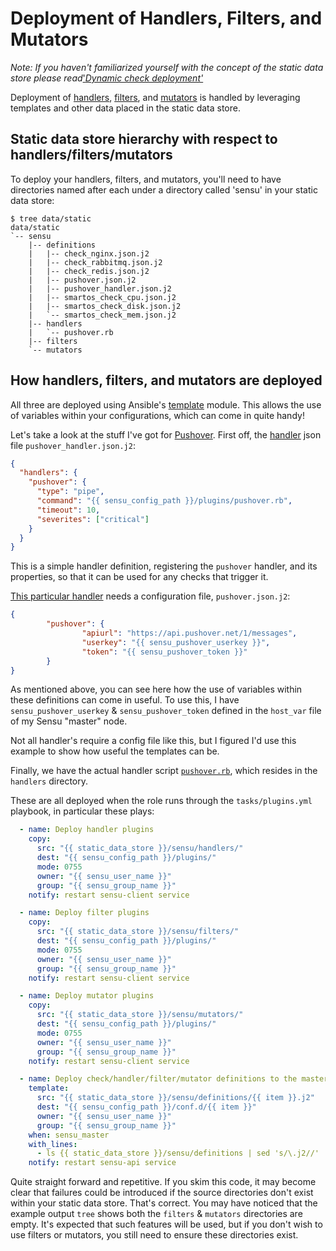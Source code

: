 # Deployment of Handlers, Filters, and Mutators
_Note:_ _If you haven't familiarized yourself with the concept of the static data store please read_['_Dynamic check deployment'_](dynamic_checks.md)

Deployment of [handlers](https://sensuapp.org/docs/0.21/handlers), [filters](https://sensuapp.org/docs/0.18/filters), and [mutators](https://sensuapp.org/docs/0.18/mutators) is handled by leveraging templates and other data placed in the static data store.

## Static data store hierarchy with respect to handlers/filters/mutators
To deploy your handlers, filters, and mutators, you'll need to have directories named after each under a directory called 'sensu' in your static data store:
```
$ tree data/static
data/static
`-- sensu
    |-- definitions
    |   |-- check_nginx.json.j2
    |   |-- check_rabbitmq.json.j2
    |   |-- check_redis.json.j2
    |   |-- pushover.json.j2
    |   |-- pushover_handler.json.j2
    |   |-- smartos_check_cpu.json.j2
    |   |-- smartos_check_disk.json.j2
    |   `-- smartos_check_mem.json.j2
    |-- handlers
    |   `-- pushover.rb
	|-- filters
    `-- mutators
```

## How handlers, filters, and mutators are deployed
All three are deployed using Ansible's [template]() module. This allows the use of variables within your configurations, which can come in quite handy!

Let's take a look at the stuff I've got for [Pushover](https://pushover.net/).
First off, the [handler](https://sensuapp.org/docs/0.21/getting-started-with-handlers) json file `pushover_handler.json.j2`:
``` json
{
  "handlers": {
    "pushover": {
      "type": "pipe",
      "command": "{{ sensu_config_path }}/plugins/pushover.rb",
      "timeout": 10,
      "severites": ["critical"]
    }
  }
}
```
This is a simple handler definition, registering the `pushover` handler, and its properties, so that it can be used for any checks that trigger it.

[This particular handler](https://github.com/sensu/sensu-community-plugins/blob/master/handlers/notification/pushover.rb) needs a configuration file, `pushover.json.j2`:
``` json
{
        "pushover": {
                "apiurl": "https://api.pushover.net/1/messages",
                "userkey": "{{ sensu_pushover_userkey }}",
                "token": "{{ sensu_pushover_token }}"
        }
}

```
As mentioned above, you can see here how the use of variables within these definitions can come in useful.
To use this, I have `sensu_pushover_userkey` & `sensu_pushover_token` defined in the `host_var` file of my Sensu "master" node.

Not all handler's require a config file like this, but I figured I'd use this example to show how useful the templates can be.

Finally, we have the actual handler script [`pushover.rb`](https://github.com/sensu/sensu-community-plugins/blob/master/handlers/notification/pushover.rb), which resides in the `handlers` directory.  


These are all deployed when the role runs through the `tasks/plugins.yml` playbook, in particular these plays:
``` yaml
  - name: Deploy handler plugins
    copy:
      src: "{{ static_data_store }}/sensu/handlers/"
      dest: "{{ sensu_config_path }}/plugins/"
      mode: 0755
      owner: "{{ sensu_user_name }}"
      group: "{{ sensu_group_name }}"
    notify: restart sensu-client service

  - name: Deploy filter plugins
    copy:
      src: "{{ static_data_store }}/sensu/filters/"
      dest: "{{ sensu_config_path }}/plugins/"
      mode: 0755
      owner: "{{ sensu_user_name }}"
      group: "{{ sensu_group_name }}"
    notify: restart sensu-client service

  - name: Deploy mutator plugins
    copy:
      src: "{{ static_data_store }}/sensu/mutators/"
      dest: "{{ sensu_config_path }}/plugins/"
      mode: 0755
      owner: "{{ sensu_user_name }}"
      group: "{{ sensu_group_name }}"
    notify: restart sensu-client service

  - name: Deploy check/handler/filter/mutator definitions to the master
    template:
      src: "{{ static_data_store }}/sensu/definitions/{{ item }}.j2"
      dest: "{{ sensu_config_path }}/conf.d/{{ item }}"
      owner: "{{ sensu_user_name }}"
      group: "{{ sensu_group_name }}"
    when: sensu_master
    with_lines:
      - ls {{ static_data_store }}/sensu/definitions | sed 's/\.j2//'
    notify: restart sensu-api service
```
Quite straight forward and repetitive. If you skim this code, it may become clear that failures could be introduced if the source directories don't exist within your static data store. That's correct. You may have noticed that the example output `tree` shows both the `filters` & `mutators` directories are empty. It's expected that such features will be used, but if you don't wish to use filters or mutators, you still need to ensure these directories exist.
